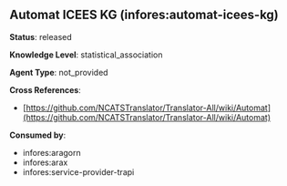 [//]: # (DO NOT MANUALLY EDIT THIS FILE. IT IS GENERATED FROM A TEMPLATE.)

## Automat ICEES KG (infores:automat-icees-kg)

**Status**: released
  
**Knowledge Level**: statistical_association
  
**Agent Type**: not_provided



**Cross References**:

- [https://github.com/NCATSTranslator/Translator-All/wiki/Automat](https://github.com/NCATSTranslator/Translator-All/wiki/Automat)


**Consumed by**:

- infores:aragorn
- infores:arax
- infores:service-provider-trapi